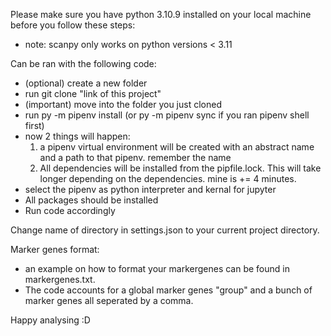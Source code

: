 Please make sure you have python 3.10.9 installed on your local machine before you follow these steps:
- note: scanpy only works on python versions < 3.11

Can be ran with the following code:
- (optional) create a new folder
- run git clone "link of this project"
- (important) move into the folder you just cloned
- run py -m pipenv install	(or py -m pipenv sync if you ran pipenv shell first)
- now 2 things will happen:
	1. a pipenv virtual environment will be created with an abstract name and a path
		to that pipenv. remember the name
	2. All dependencies will be installed from the pipfile.lock. This will take longer
		depending on the dependencies. mine is += 4 minutes.
- select the pipenv as python interpreter and kernal for jupyter
- All packages should be installed
- Run code accordingly

Change name of directory in settings.json to your current project directory.

Marker genes format:
- an example on how to format your markergenes can be found in markergenes.txt.
- The code accounts for a global marker genes "group" and a bunch of marker genes all seperated by a comma.

Happy analysing :D